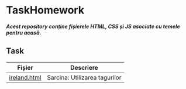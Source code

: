 # TaskHomework

***Acest repository conține fișierele HTML, CSS și JS asociate cu temele pentru acasă.***


## Task

| Fișier         | Descriere                                   |
|----------------|---------------------------------------------|
| [ireland.html](https://github.com/riafaya/1rep/blob/master/ireland.html) | Sarcina: Utilizarea tagurilor **<script> <base> <link> <style> <meta> <title>**     |
| [ex1.html](https://github.com/riafaya/1rep/blob/master/ex1.html)     | Sarcina: Utilizarea blocurilor de **culoare si imagini insertate**                                  |
| [ex2.html](https://github.com/riafaya/1rep/blob/master/ex2.html)     | Sarcina: Utilizrarea tagurilor **Block/Inline**                                 |
| [ex3.html](https://github.com/riafaya/1rep/blob/master/ex3.html)     | Sarcina: Utilizarea listelor **neordonate**                                   |
| [ex4.html](https://github.com/riafaya/1rep/blob/master/ex4.html)     | Sarcina: Utilizarea listelor **ordonate**       |
| [ex5.html](https://github.com/riafaya/1rep/blob/master/ex5.html)     | Sarcina: Utilizarea listelor **de definiții** |
| [ex6.html](https://github.com/riafaya/1rep/blob/master/ex6.html)     | Sarcina: Utilizarea elementelor pentru **"Header,Index,NavBar,Content,Footer"**                                    |
| [ex7.html](https://github.com/riafaya/1rep/blob/master/ex7.html)     | Sarcina: Utilizarea  **tabelelor** |
| [ex8.html](https://github.com/riafaya/1rep/blob/master/ex8.html)     | Sarcina: Utilizarea  **forms** |
| [ex9.html](https://github.com/riafaya/1rep/blob/master/ex9.html)     | Sarcina: Utilizarea selecturilor de **stilizarea folosind html**  |
| [ex10.html](https://github.com/riafaya/1rep/blob/master/ex10.html)     | Sarcina: Utilizarea stilizarii in  **CCS** |
| [listStyle.ccs](https://github.com/riafaya/1rep/blob/master/listStyle.css)     | Sarcina: Utilizarea  **stilizarilor prin css** |
| [ex11.html](https://github.com/riafaya/1rep/blob/master/exTask/ex11.html)     | Sarcina: Utilizarea  **listelor cu iconita** |
| [ex12.html](https://github.com/riafaya/1rep/blob/master/exTask/ex12.html)     | Sarcina: Utilizarea formelor unde la fiecare input  **este folosita anumita stilizare** |
| [ex13.html](https://github.com/riafaya/1rep/blob/master/exTask2/ex13.html)     | Sarcina: Utilizarea stilizari pentru a oferi culoare **fiecarei celule prin clase** |
| [ex13V2.html](https://github.com/riafaya/1rep/blob/master/exTask2/ex13V2.html)     | Sarcina: Utilizarea stilizari pentru a oferi culoare **fiecarei celule folosind pseudo-clasa nth-child**  |
| [boxModel.html](https://github.com/riafaya/1rep/blob/master/exTask3/boxModel.html)     | Sarcina: Utilizarea stilizari pentru a crea **un box cu anumiti parametri specificati**  |
| [imageBox.html](https://github.com/riafaya/1rep/blob/master/exTask3/imaxeBox.html)     | Sarcina: Utilizarea stilizari a unui **fișier care să conțină cel puțin trei imagini, aplicând chenare și culori de fundal pentru un aspect personalizat.** | 
| [example.html](https://github.com/riafaya/1rep/blob/master/example.html)     | Sarcina: Utilizarea stilizari **textului pentru 9 boxe/tabele diferite** | 
| [positionStyle.css](https://github.com/riafaya/1rep/blob/master/exTask4/position.html)   | Sarcina: Utilizarea  patru div-uri **poziționate absolut**|
| [position.html](https://github.com/riafaya/1rep/blob/master/exTask4/position.html)   | Sarcina: Utilizarea stilizarea patru div-uri **poziționate absolut**|
| [styleWeb.css](https://github.com/riafaya/1rep/blob/master/exTask4/styleWeb.css)   | Sarcina: Utilizarea  **pentru pagina web** | 
| [aviaSite.html](https://github.com/riafaya/1rep/blob/master/exTask4/aviaSite.html)   | Sarcina: Utilizarea header,top menu, footer, logo **pozitionata relative/absolute** | 
| [webSite.css](https://github.com/riafaya/1rep/blob/master/exTask5/webSite.css)   | Sarcina: Utilizarea  stilizari **pentru pagina web** | 
| [webSite.html](https://github.com/riafaya/1rep/blob/master/exTask5/webSite.html)   | Sarcina: Utilizarea  **display** | 
| [flexBox.css](https://github.com/riafaya/1rep/blob/task6/exTask6/flexBox.css)   | Sarcina: Utilizarea  stilizari boxelor **display-flex** | 
|                                                                                 |                                            |
| [flexoxhtml](https://github.com/riafaya/1rep/blob/task6/exTask6/flexBox.html)   | Sarcina: Utilizarea  **display flex** | 
| [firstBox.html](https://github.com/riafaya/1rep/blob/gitbox/gritBox/firstBox.html)   | Sarcina: Utilizarea  **display grid** | 
| [secondBox.html](https://github.com/riafaya/1rep/blob/gitbox/gritBox/secondBox.html)   | Sarcina: Utilizarea  **display grid** | 
| [thirdBox.html](https://github.com/riafaya/1rep/blob/gitbox/gritBox/thirdBox.html)   | Sarcina: Utilizarea  **display grid** | 
| [fourthBox.html](https://github.com/riafaya/1rep/blob/gitbox/gritBox/fourthBox.html)   | Sarcina: Utilizarea  **display grid** | 
| [fifthBox.html](https://github.com/riafaya/1rep/blob/gitbox/gritBox/fifthBox.html)   | Sarcina: Utilizarea  **display grid** | 
| [sixthBox.html](https://github.com/riafaya/1rep/blob/gitbox/gritBox/sixthBox.html)   | Sarcina: Utilizarea  **display grid** | 
| [seventhBox.html](https://github.com/riafaya/1rep/blob/gitbox/gritBox/seventhBox.html)   | Sarcina: Utilizarea  **display grid** | 
| [eightBox.html](https://github.com/riafaya/1rep/blob/gitbox/gritBox/eighthBox.html)   | Sarcina: Utilizarea  **display grid** | 
| [ninthBox.html](https://github.com/riafaya/1rep/blob/gitbox/gritBox/ninthBox.html)   | Sarcina: Utilizarea  **display grid** | 
| [calculator.html](https://github.com/riafaya/1rep/blob/calculator/calculator.html)   | Sarcina: Utilizarea  **display grid si flex pentru crearea calculator** | 

